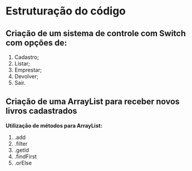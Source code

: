 # Estruturação do código

## Criação de um sistema de controle com Switch com opções de:
1. Cadastro;
2. Listar;
3. Emprestar;
4. Devolver;
5. Sair.

## Criação de uma ArrayList para receber novos livros cadastrados
**Utilização de métodos para ArrayList:**
1. .add
2. .filter
3. .getId
4. .findFirst
5. .orElse
